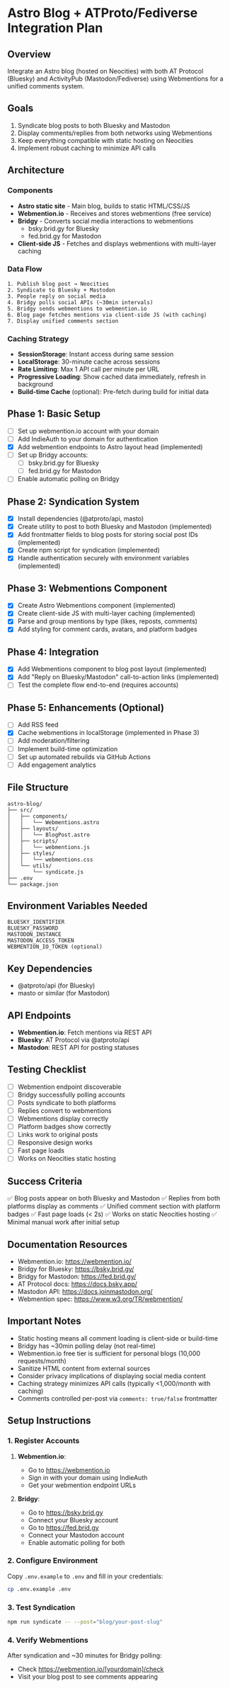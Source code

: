 # Astro Blog + ATProto/Fediverse Integration Plan

## Overview
Integrate an Astro blog (hosted on Neocities) with both AT Protocol (Bluesky) and ActivityPub (Mastodon/Fediverse) using Webmentions for a unified comments system.

## Goals
1. Syndicate blog posts to both Bluesky and Mastodon
2. Display comments/replies from both networks using Webmentions
3. Keep everything compatible with static hosting on Neocities
4. Implement robust caching to minimize API calls

## Architecture

### Components
- **Astro static site** - Main blog, builds to static HTML/CSS/JS
- **Webmention.io** - Receives and stores webmentions (free service)
- **Bridgy** - Converts social media interactions to webmentions
  - bsky.brid.gy for Bluesky
  - fed.brid.gy for Mastodon
- **Client-side JS** - Fetches and displays webmentions with multi-layer caching

### Data Flow
```
1. Publish blog post → Neocities
2. Syndicate to Bluesky + Mastodon
3. People reply on social media
4. Bridgy polls social APIs (~30min intervals)
5. Bridgy sends webmentions to webmention.io
6. Blog page fetches mentions via client-side JS (with caching)
7. Display unified comments section
```

### Caching Strategy
- **SessionStorage**: Instant access during same session
- **LocalStorage**: 30-minute cache across sessions
- **Rate Limiting**: Max 1 API call per minute per URL
- **Progressive Loading**: Show cached data immediately, refresh in background
- **Build-time Cache** (optional): Pre-fetch during build for initial data

## Phase 1: Basic Setup
- [ ] Set up webmention.io account with your domain
- [ ] Add IndieAuth to your domain for authentication
- [x] Add webmention endpoints to Astro layout head (implemented)
- [ ] Set up Bridgy accounts:
  - [ ] bsky.brid.gy for Bluesky
  - [ ] fed.brid.gy for Mastodon
- [ ] Enable automatic polling on Bridgy

## Phase 2: Syndication System
- [x] Install dependencies (@atproto/api, masto)
- [x] Create utility to post to both Bluesky and Mastodon (implemented)
- [x] Add frontmatter fields to blog posts for storing social post IDs (implemented)
- [x] Create npm script for syndication (implemented)
- [x] Handle authentication securely with environment variables (implemented)

## Phase 3: Webmentions Component
- [x] Create Astro Webmentions component (implemented)
- [x] Create client-side JS with multi-layer caching (implemented)
- [x] Parse and group mentions by type (likes, reposts, comments)
- [x] Add styling for comment cards, avatars, and platform badges

## Phase 4: Integration
- [x] Add Webmentions component to blog post layout (implemented)
- [x] Add "Reply on Bluesky/Mastodon" call-to-action links (implemented)
- [ ] Test the complete flow end-to-end (requires accounts)

## Phase 5: Enhancements (Optional)
- [ ] Add RSS feed
- [x] Cache webmentions in localStorage (implemented in Phase 3)
- [ ] Add moderation/filtering
- [ ] Implement build-time optimization
- [ ] Set up automated rebuilds via GitHub Actions
- [ ] Add engagement analytics

## File Structure
```
astro-blog/
├── src/
│   ├── components/
│   │   └── Webmentions.astro
│   ├── layouts/
│   │   └── BlogPost.astro
│   ├── scripts/
│   │   └── webmentions.js
│   ├── styles/
│   │   └── webmentions.css
│   └── utils/
│       └── syndicate.js
├── .env
└── package.json
```

## Environment Variables Needed
```
BLUESKY_IDENTIFIER
BLUESKY_PASSWORD
MASTODON_INSTANCE
MASTODON_ACCESS_TOKEN
WEBMENTION_IO_TOKEN (optional)
```

## Key Dependencies
- @atproto/api (for Bluesky)
- masto or similar (for Mastodon)

## API Endpoints
- **Webmention.io**: Fetch mentions via REST API
- **Bluesky**: AT Protocol via @atproto/api
- **Mastodon**: REST API for posting statuses

## Testing Checklist
- [ ] Webmention endpoint discoverable
- [ ] Bridgy successfully polling accounts
- [ ] Posts syndicate to both platforms
- [ ] Replies convert to webmentions
- [ ] Webmentions display correctly
- [ ] Platform badges show correctly
- [ ] Links work to original posts
- [ ] Responsive design works
- [ ] Fast page loads
- [ ] Works on Neocities static hosting

## Success Criteria
✅ Blog posts appear on both Bluesky and Mastodon
✅ Replies from both platforms display as comments
✅ Unified comment section with platform badges
✅ Fast page loads (< 2s)
✅ Works on static Neocities hosting
✅ Minimal manual work after initial setup

## Documentation Resources
- Webmention.io: https://webmention.io/
- Bridgy for Bluesky: https://bsky.brid.gy/
- Bridgy for Mastodon: https://fed.brid.gy/
- AT Protocol docs: https://docs.bsky.app/
- Mastodon API: https://docs.joinmastodon.org/
- Webmention spec: https://www.w3.org/TR/webmention/

## Important Notes
- Static hosting means all comment loading is client-side or build-time
- Bridgy has ~30min polling delay (not real-time)
- Webmention.io free tier is sufficient for personal blogs (10,000 requests/month)
- Sanitize HTML content from external sources
- Consider privacy implications of displaying social media content
- Caching strategy minimizes API calls (typically <1,000/month with caching)
- Comments controlled per-post via `comments: true/false` frontmatter

## Setup Instructions

### 1. Register Accounts
1. **Webmention.io**:
   - Go to https://webmention.io
   - Sign in with your domain using IndieAuth
   - Get your webmention endpoint URLs

2. **Bridgy**:
   - Go to https://bsky.brid.gy
   - Connect your Bluesky account
   - Go to https://fed.brid.gy
   - Connect your Mastodon account
   - Enable automatic polling for both

### 2. Configure Environment
Copy `.env.example` to `.env` and fill in your credentials:
```bash
cp .env.example .env
```

### 3. Test Syndication
```bash
npm run syndicate -- --post="blog/your-post-slug"
```

### 4. Verify Webmentions
After syndication and ~30 minutes for Bridgy polling:
- Check https://webmention.io/[yourdomain]/check
- Visit your blog post to see comments appearing